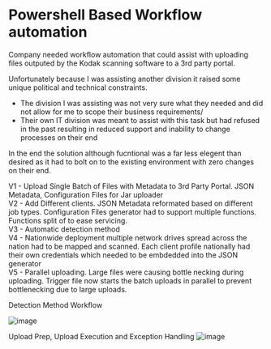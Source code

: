 # Powershell Based Workflow automation

Company needed workflow automation that could assist with uploading files outputed by the Kodak scanning software to a 3rd party portal.

Unfortunately because I was assisting another division it raised some unique political and technical constraints.
- The division I was assisting was not very sure what they needed and did not allow for me to scope their business requirements/
- Their own IT division was meant to assist with this task but had refused in the past resulting in reduced support and inability to change processes on their end

In the end the solution although fucntional was a far less elegent than desired as it had to bolt on to the existing environment with zero changes on their end.

V1 - Upload Single Batch of Files with Metadata to 3rd Party Portal. JSON Metadata, Configuration Files for Jar uploader\
V2 - Add Different clients. JSON Metadata reformated based on different job types. Configuration Files generator had to support multiple functions. Functions split of to ease servicing.\
V3 - Automatic detection method\
V4 - Nationwide deployment multiple network drives spread across the nation had to be mapped and scanned. Each client profile nationally had their own credentials which needed to be embdedded into the JSON generator\
V5 - Parallel uploading. Large files were causing bottle necking during uploading. Trigger file now starts the batch uploads in parallel to prevent bottlenecking due to large uploads.

Detection Method Workflow

![image](https://user-images.githubusercontent.com/55390802/120637770-a49e6980-c4b2-11eb-8143-700d89847212.png)

Upload Prep, Upload Execution and Exception Handling
![image](https://user-images.githubusercontent.com/55390802/120593753-43ab6d00-c483-11eb-9f5f-08575035a4a1.png)

